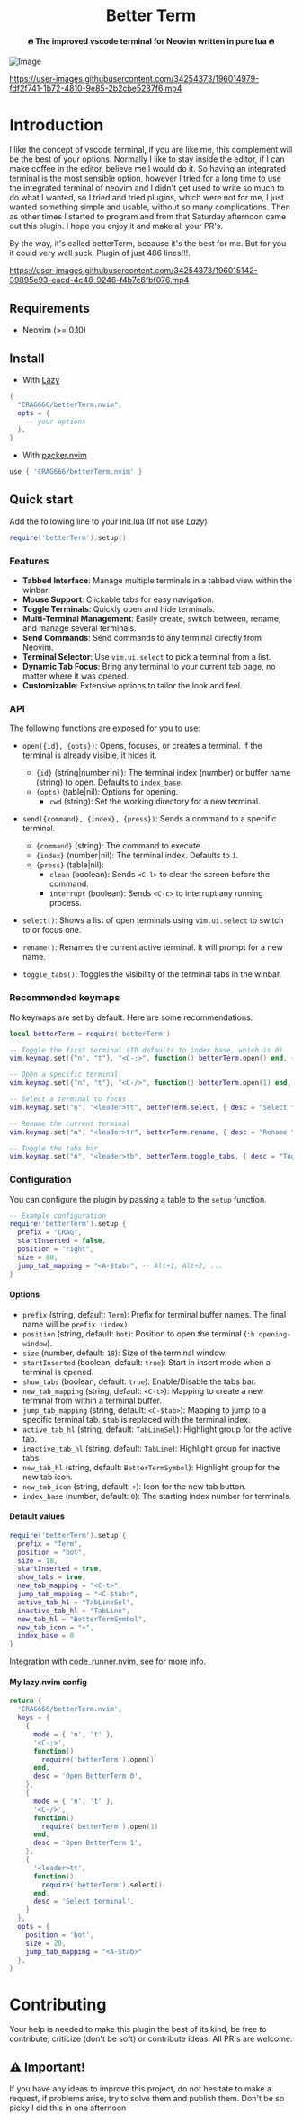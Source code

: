 <h1 align='center'>Better Term</h1>

<h4 align='center'>🔥 The improved vscode terminal for Neovim written in pure lua 🔥</h4>

![Image](https://github.com/user-attachments/assets/17645559-68c4-4b6e-a048-427954703779)

https://user-images.githubusercontent.com/34254373/196014979-fdf2f741-1b72-4810-9e85-2b2cbe5287f6.mp4

# Introduction

I like the concept of vscode terminal, if you are like me, this complement will be the best of your options.
Normally I like to stay inside the editor, if I can make coffee in the editor, believe me I would do it. So having an integrated terminal is the most sensible option, however I tried for a long time to use the integrated terminal of neovim and I didn't get used to write so much to do what I wanted, so I tried and tried plugins, which were not for me, I just wanted something simple and usable, without so many complications. Then as other times I started to program and from that Saturday afternoon came out this plugin. I hope you enjoy it and make all your PR's.

By the way, it's called betterTerm, because it's the best for me. But for you it could very well suck. Plugin of just 486 lines!!!.

https://user-images.githubusercontent.com/34254373/196015142-39895e93-eacd-4c48-9246-f4b7c6fbf076.mp4

## Requirements

- Neovim (>= 0.10)

## Install

- With [Lazy](https://github.com/folke/lazy.nvim)

```lua
{
  "CRAG666/betterTerm.nvim",
  opts = {
    -- your options
  },
}
```

- With [packer.nvim](https://github.com/wbthomason/packer.nvim)

```lua
use { 'CRAG666/betterTerm.nvim' }
```


## Quick start

Add the following line to your init.lua (If not use *Lazy*)

```lua
require('betterTerm').setup()
```

### Features

- **Tabbed Interface**: Manage multiple terminals in a tabbed view within the winbar.
- **Mouse Support**: Clickable tabs for easy navigation.
- **Toggle Terminals**: Quickly open and hide terminals.
- **Multi-Terminal Management**: Easily create, switch between, rename, and manage several terminals.
- **Send Commands**: Send commands to any terminal directly from Neovim.
- **Terminal Selector**: Use `vim.ui.select` to pick a terminal from a list.
- **Dynamic Tab Focus**: Bring any terminal to your current tab page, no matter where it was opened.
- **Customizable**: Extensive options to tailor the look and feel.

### API

The following functions are exposed for you to use:

- `open({id}, {opts})`: Opens, focuses, or creates a terminal. If the terminal is already visible, it hides it.
  - `{id}` (string|number|nil): The terminal index (number) or buffer name (string) to open. Defaults to `index_base`.
  - `{opts}` (table|nil): Options for opening.
    - `cwd` (string): Set the working directory for a new terminal.

- `send({command}, {index}, {press})`: Sends a command to a specific terminal.
  - `{command}` (string): The command to execute.
  - `{index}` (number|nil): The terminal index. Defaults to `1`.
  - `{press}` (table|nil):
    - `clean` (boolean): Sends `<C-l>` to clear the screen before the command.
    - `interrupt` (boolean): Sends `<C-c>` to interrupt any running process.

- `select()`: Shows a list of open terminals using `vim.ui.select` to switch to or focus one.

- `rename()`: Renames the current active terminal. It will prompt for a new name.

- `toggle_tabs()`: Toggles the visibility of the terminal tabs in the winbar.

### Recommended keymaps

No keymaps are set by default. Here are some recommendations:

```lua
local betterTerm = require('betterTerm')

-- Toggle the first terminal (ID defaults to index_base, which is 0)
vim.keymap.set({"n", "t"}, "<C-;>", function() betterTerm.open() end, { desc = "Toggle terminal" })

-- Open a specific terminal
vim.keymap.set({"n", "t"}, "<C-/>", function() betterTerm.open(1) end, { desc = "Toggle terminal 1" })

-- Select a terminal to focus
vim.keymap.set("n", "<leader>tt", betterTerm.select, { desc = "Select terminal" })

-- Rename the current terminal
vim.keymap.set("n", "<leader>tr", betterTerm.rename, { desc = "Rename terminal" })

-- Toggle the tabs bar
vim.keymap.set("n", "<leader>tb", betterTerm.toggle_tabs, { desc = "Toggle terminal tabs" })
```

### Configuration

You can configure the plugin by passing a table to the `setup` function.

```lua
-- Example configuration
require('betterTerm').setup {
  prefix = "CRAG",
  startInserted = false,
  position = "right",
  size = 80,
  jump_tab_mapping = "<A-$tab>", -- Alt+1, Alt+2, ...
}
```

#### Options

- `prefix` (string, default: `Term`): Prefix for terminal buffer names. The final name will be `prefix (index)`.
- `position` (string, default: `bot`): Position to open the terminal (`:h opening-window`).
- `size` (number, default: `18`): Size of the terminal window.
- `startInserted` (boolean, default: `true`): Start in insert mode when a terminal is opened.
- `show_tabs` (boolean, default: `true`): Enable/Disable the tabs bar.
- `new_tab_mapping` (string, default: `<C-t>`): Mapping to create a new terminal from within a terminal buffer.
- `jump_tab_mapping` (string, default: `<C-$tab>`): Mapping to jump to a specific terminal tab. `$tab` is replaced with the terminal index.
- `active_tab_hl` (string, default: `TabLineSel`): Highlight group for the active tab.
- `inactive_tab_hl` (string, default: `TabLine`): Highlight group for inactive tabs.
- `new_tab_hl` (string, default: `BetterTermSymbol`): Highlight group for the new tab icon.
- `new_tab_icon` (string, default: `+`): Icon for the new tab button.
- `index_base` (number, default: `0`): The starting index number for terminals.

#### Default values

```lua
require('betterTerm').setup {
  prefix = "Term",
  position = "bot",
  size = 18,
  startInserted = true,
  show_tabs = true,
  new_tab_mapping = "<C-t>",
  jump_tab_mapping = "<C-$tab>",
  active_tab_hl = "TabLineSel",
  inactive_tab_hl = "TabLine",
  new_tab_hl = "BetterTermSymbol",
  new_tab_icon = "+",
  index_base = 0
}
```

Integration with [code_runner.nvim](https://github.com/CRAG666/code_runner.nvim), see for more info.

#### My lazy.nvim config

```lua
return {
  'CRAG666/betterTerm.nvim',
  keys = {
    {
      mode = { 'n', 't' },
      '<C-;>',
      function()
        require('betterTerm').open()
      end,
      desc = 'Open BetterTerm 0',
    },
    {
      mode = { 'n', 't' },
      '<C-/>',
      function()
        require('betterTerm').open(1)
      end,
      desc = 'Open BetterTerm 1',
    },
    {
      '<leader>tt',
      function()
        require('betterTerm').select()
      end,
      desc = 'Select terminal',
    }
  },
  opts = {
    position = 'bot',
    size = 20,
    jump_tab_mapping = "<A-$tab>"
  },
}
```

# Contributing

Your help is needed to make this plugin the best of its kind, be free to contribute, criticize (don't be soft) or contribute ideas. All PR's are welcome.

## :warning: Important!

If you have any ideas to improve this project, do not hesitate to make a request, if problems arise, try to solve them and publish them. Don't be so picky I did this in one afternoon